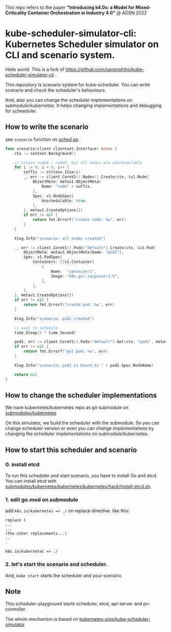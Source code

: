 This repo refers to the paper **"Introducing k4.0s: a Model for Mixed-Criticality Container Orchestration in Industry 4.0"** @ ADSN 2022

# kube-scheduler-simulator-cli: Kubernetes Scheduler simulator on CLI and scenario system. 

Hello world. This is a fork of https://github.com/sanposhiho/kube-scheduler-simulator-cli .

This repository is scenario system for kube-scheduler. You can write scenario and check the scheduler's behaviours.

And, also you can change the scheduler implementations on submodule/kubernetes. It helps changing implementations and debugging for scheeduler.

## How to write the scenario

see `scenario` function on [sched.go](/sched.go).

```go
func scenario(client clientset.Interface) error {
	ctx := context.Background()

	// create node0 ~ node9, but all nodes are unschedulable
	for i := 0; i < 9; i++ {
		suffix := strconv.Itoa(i)
		_, err := client.CoreV1().Nodes().Create(ctx, &v1.Node{
			ObjectMeta: metav1.ObjectMeta{
				Name: "node" + suffix,
			},
			Spec: v1.NodeSpec{
				Unschedulable: true,
			},
		}, metav1.CreateOptions{})
		if err != nil {
			return fmt.Errorf("create node: %w", err)
		}
	}

	klog.Info("scenario: all nodes created")

	_, err := client.CoreV1().Pods("default").Create(ctx, &v1.Pod{
		ObjectMeta: metav1.ObjectMeta{Name: "pod1"},
		Spec: v1.PodSpec{
			Containers: []v1.Container{
				{
					Name:  "container1",
					Image: "k8s.gcr.io/pause:3.5",
				},
			},
		},
	}, metav1.CreateOptions{})
	if err != nil {
		return fmt.Errorf("create pod: %w", err)
	}

	klog.Info("scenario: pod1 created")

	// wait to schedule
	time.Sleep(3 * time.Second)

	pod1, err := client.CoreV1().Pods("default").Get(ctx, "pod1", metav1.GetOptions{})
	if err != nil {
		return fmt.Errorf("get pod: %w", err)
	}

    klog.Info("scenario: pod1 is bound to " + pod1.Spec.NodeName)

    return nil
}
```

## How to change the scheduler implementations 

We have kubernetes/kubernetes repo as git submodule on [submodules/kubernetes](./submodules/kubernetes)

On this simulator, we build the scheduler with the submodule.
So you can change scheduler version or even you can change implementations by changing the scheduler implementations on submodule/kubernetes.

## How to start this scheduler and scenario

### 0. install etcd

To run this scheduler and start scenario, you have to install Go and etcd.
You can install etcd with [submodules/kubernetes/kubernetes/kubernetes/hack/install-etcd.sh](https://github.com/kubernetes/kubernetes/blob/master/hack/install-etcd.sh).

### 1. edit go.mod on submodule

add `k8s.io/kubernetes => ./` on replace directive. like this:

```
replace (
...
...
(the other replacements...)
..
.

k8s.io/kubernetes => ./
```

### 2. let's start the scenario and scheduler.

And, `make start` starts the scheduler and your scenario.

## Note

This scheduler-playground starts scheduler, etcd, api-server and pv-controller.

The whole mechanism is based on [kubernetes-sigs/kube-scheduler-simulator](https://github.com/kubernetes-sigs/kube-scheduler-simulator)
